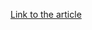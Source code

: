 [Link to the article](https://raw.githubusercontent.com/netskopeoss/NetskopeThreatLabsIOCs/refs/heads/main/Malware/Bumblebee/IOCs/README.md)
